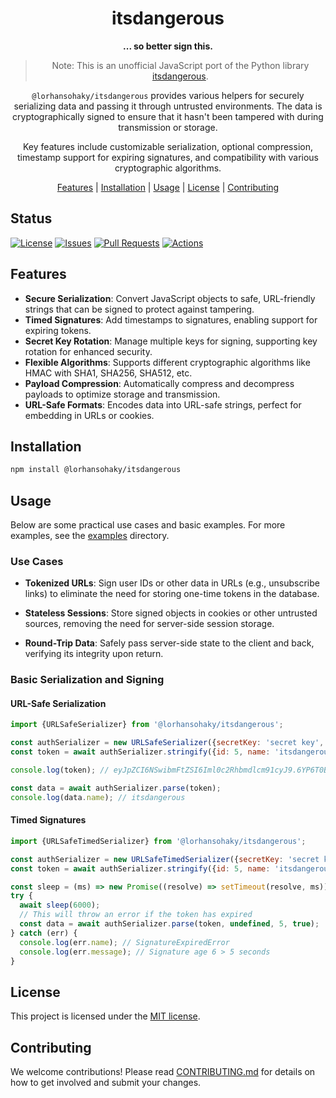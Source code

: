 <div align="center">

# itsdangerous

**... so better sign this.**

> Note: This is an unofficial JavaScript port of the Python library
> [itsdangerous](https://github.com/pallets/itsdangerous).

`@lorhansohaky/itsdangerous` provides various helpers for securely serializing data and passing it through untrusted environments. The data is cryptographically signed to ensure that it hasn't been tampered with during transmission or storage.

Key features include customizable serialization, optional compression, timestamp support for expiring signatures, and compatibility with various cryptographic algorithms.

[Features](#features) |
[Installation](#installation) |
[Usage](#usage) |
[License](#license) |
[Contributing](#contributing)

</div>

## Status

<a href="https://github.com/LorhanSohaky/itsdangerous/blob/master/LICENSE.md"><img alt="License" src="https://img.shields.io/github/license/LorhanSohaky/itsdangerous?style=flat-square"></a>
<a href="https://github.com/LorhanSohaky/itsdangerous/issues"><img alt="Issues" src="https://img.shields.io/github/issues/LorhanSohaky/itsdangerous?style=flat-square"></a>
<a href="https://github.com/LorhanSohaky/itsdangerous/pulls"><img alt="Pull Requests" src="https://img.shields.io/github/issues-pr/LorhanSohaky/itsdangerous?style=flat-square"></a>
<a href="https://github.com/LorhanSohaky/itsdangerous/actions"><img alt="Actions" src="https://img.shields.io/github/checks-status/LorhanSohaky/itsdangerous/main?style=flat-square"></a>

## Features

- **Secure Serialization**: Convert JavaScript objects to safe, URL-friendly strings that can be signed to protect against tampering.
- **Timed Signatures**: Add timestamps to signatures, enabling support for expiring tokens.
- **Secret Key Rotation**: Manage multiple keys for signing, supporting key rotation for enhanced security.
- **Flexible Algorithms**: Supports different cryptographic algorithms like HMAC with SHA1, SHA256, SHA512, etc.
- **Payload Compression**: Automatically compress and decompress payloads to optimize storage and transmission.
- **URL-Safe Formats**: Encodes data into URL-safe strings, perfect for embedding in URLs or cookies.

## Installation

```sh
npm install @lorhansohaky/itsdangerous
```

## Usage

Below are some practical use cases and basic examples. For more examples, see the [examples](examples) directory.

### Use Cases

- **Tokenized URLs**: Sign user IDs or other data in URLs (e.g., unsubscribe links) to eliminate the need for storing one-time tokens in the database.
- **Stateless Sessions**: Store signed objects in cookies or other untrusted sources, removing the need for server-side session storage.

- **Round-Trip Data**: Safely pass server-side state to the client and back, verifying its integrity upon return.

### Basic Serialization and Signing

#### URL-Safe Serialization

```js
import {URLSafeSerializer} from '@lorhansohaky/itsdangerous';

const authSerializer = new URLSafeSerializer({secretKey: 'secret key', salt: 'auth'});
const token = await authSerializer.stringify({id: 5, name: 'itsdangerous'});

console.log(token); // eyJpZCI6NSwibmFtZSI6Iml0c2Rhbmdlcm91cyJ9.6YP6T0BaO67XP--9UzTrmurXSmg

const data = await authSerializer.parse(token);
console.log(data.name); // itsdangerous
```

#### Timed Signatures

```js
import {URLSafeTimedSerializer} from '@lorhansohaky/itsdangerous';

const authSerializer = new URLSafeTimedSerializer({secretKey: 'secret key', salt: 'auth'});
const token = await authSerializer.stringify({id: 5, name: 'itsdangerous'});

const sleep = (ms) => new Promise((resolve) => setTimeout(resolve, ms));
try {
  await sleep(6000);
  // This will throw an error if the token has expired
  const data = await authSerializer.parse(token, undefined, 5, true);
} catch (err) {
  console.log(err.name); // SignatureExpiredError
  console.log(err.message); // Signature age 6 > 5 seconds
}
```

## License

This project is licensed under the [MIT license](LICENSE).

## Contributing

We welcome contributions! Please read [CONTRIBUTING.md](CONTRIBUTING.md) for details on how to get involved and submit your changes.
